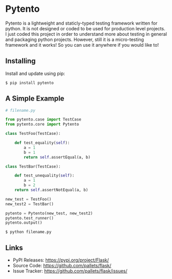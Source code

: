 # Pytento

Pytento is a lightweight and staticly-typed testing framework written for python. It is not designed or coded to be used for production level projects. I just coded this project in order to understand more about testing in general and packaging python projects. However, still it is a micro-testing framework and it works! So you can use it anywhere if you would like to!

## Installing

Install and update using pip:
```
$ pip install pytento
```

## A Simple Example

```python
# filename.py

from pytento.case import TestCase
from pytento.core import Pytento

class TestFoo(TestCase):

    def test_equality(self):
        a = 1
        b = 1
        return self.assertEqual(a, b)

class TestBar(TestCase):

    def test_unequality(self):
        a = 1
        b = 2
    return self.assertNotEqual(a, b)

new_test = TestFoo()
new_test2 = TestBar()

pytento = Pytento(new_test, new_test2)
pytento.test_runner()
pytento.output()
```
```
$ python filename.py
```

## Links

- PyPI Releases: https://pypi.org/project/Flask/
- Source Code: https://github.com/pallets/flask/
- Issue Tracker: https://github.com/pallets/flask/issues/
